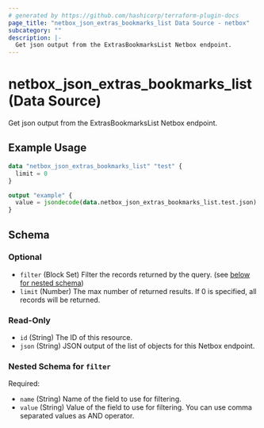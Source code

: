 ```yaml
---
# generated by https://github.com/hashicorp/terraform-plugin-docs
page_title: "netbox_json_extras_bookmarks_list Data Source - netbox"
subcategory: ""
description: |-
  Get json output from the ExtrasBookmarksList Netbox endpoint.
---
```


# netbox_json_extras_bookmarks_list (Data Source)

Get json output from the ExtrasBookmarksList Netbox endpoint.

## Example Usage

```terraform
data "netbox_json_extras_bookmarks_list" "test" {
  limit = 0
}

output "example" {
  value = jsondecode(data.netbox_json_extras_bookmarks_list.test.json)
}
```

<!-- schema generated by tfplugindocs -->
## Schema

### Optional

- `filter` (Block Set) Filter the records returned by the query. (see [below for nested schema](#nestedblock--filter))
- `limit` (Number) The max number of returned results. If 0 is specified, all records will be returned.

### Read-Only

- `id` (String) The ID of this resource.
- `json` (String) JSON output of the list of objects for this Netbox endpoint.

<a id="nestedblock--filter"></a>
### Nested Schema for `filter`

Required:

- `name` (String) Name of the field to use for filtering.
- `value` (String) Value of the field to use for filtering. You can use comma separated values as AND operator.
